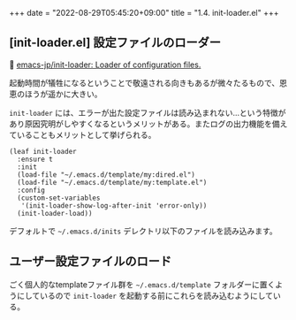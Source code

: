+++
date = "2022-08-29T05:45:20+09:00"
title = "1.4. init-loader.el"
+++

## [init-loader.el] 設定ファイルのローダー 
🔗 [emacs-jp/init-loader: Loader of configuration files.](https://github.com/emacs-jp/init-loader/) 

起動時間が犠牲になるということで敬遠される向きもあるが微々たるもので、恩恵のほうが遥かに大きい。

`init-loader` には、エラーが出た設定ファイルは読み込まれない...という特徴があり原因究明がしやすくなるというメリットがある。またログの出力機能を備えていることもメリットとして挙げられる。

```elisp
(leaf init-loader
  :ensure t
  :init
  (load-file "~/.emacs.d/template/my:dired.el")
  (load-file "~/.emacs.d/template/my:template.el")
  :config
  (custom-set-variables
   '(init-loader-show-log-after-init 'error-only))
  (init-loader-load))
```

デフォルトで `~/.emacs.d/inits` デレクトリ以下のファイルを読み込みます。

## ユーザー設定ファイルのロード
ごく個人的なtemplateファイル群を `~/.emacs.d/template` フォルダーに置くようにしているので `init-loader` を起動する前にこれらを読み込むようにしている。

